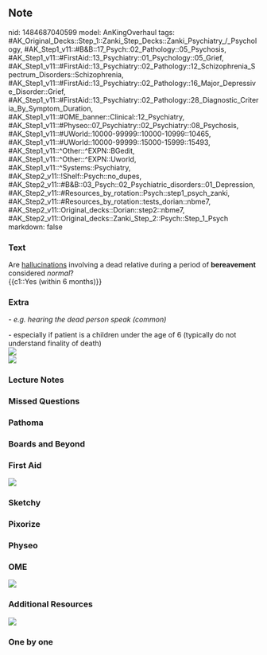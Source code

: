 ## Note
nid: 1484687040599
model: AnKingOverhaul
tags: #AK_Original_Decks::Step_1::Zanki_Step_Decks::Zanki_Psychiatry_/_Psychology, #AK_Step1_v11::#B&B::17_Psych::02_Pathology::05_Psychosis, #AK_Step1_v11::#FirstAid::13_Psychiatry::01_Psychology::05_Grief, #AK_Step1_v11::#FirstAid::13_Psychiatry::02_Pathology::12_Schizophrenia_Spectrum_Disorders::Schizophrenia, #AK_Step1_v11::#FirstAid::13_Psychiatry::02_Pathology::16_Major_Depressive_Disorder::Grief, #AK_Step1_v11::#FirstAid::13_Psychiatry::02_Pathology::28_Diagnostic_Criteria_By_Symptom_Duration, #AK_Step1_v11::#OME_banner::Clinical::12_Psychiatry, #AK_Step1_v11::#Physeo::07_Psychiatry::02_Psychiatry::08_Psychosis, #AK_Step1_v11::#UWorld::10000-99999::10000-10999::10465, #AK_Step1_v11::#UWorld::10000-99999::15000-15999::15493, #AK_Step1_v11::^Other::^EXPN::BGedit, #AK_Step1_v11::^Other::^EXPN::Uworld, #AK_Step1_v11::^Systems::Psychiatry, #AK_Step2_v11::!Shelf::Psych::no_dupes, #AK_Step2_v11::#B&B::03_Psych::02_Psychiatric_disorders::01_Depression, #AK_Step2_v11::#Resources_by_rotation::Psych::step1_psych_zanki, #AK_Step2_v11::#Resources_by_rotation::tests_dorian::nbme7, #AK_Step2_v11::Original_decks::Dorian::step2::nbme7, #AK_Step2_v11::Original_decks::Zanki_Step_2::Psych::Step_1_Psych
markdown: false

### Text
<div>
  Are <u>hallucinations</u> involving a dead relative during a
  period of <b>bereavement</b> considered <i>normal</i>?
</div>
<div>
  {{c1::Yes (within 6 months)}}
</div>

### Extra
<i>- e.g. hearing the dead person speak (common)</i>
<div>
  - especially if patient is a children under the age of 6
  (typically do not understand finality of death)
</div>
<div>
  <div>
    <b><i><img src="paste-3264188029861889.jpg"></i></b>
  </div>
  <div>
    <b><i><img src="dsm%205.png"></i></b>
  </div>
</div>

### Lecture Notes


### Missed Questions


### Pathoma


### Boards and Beyond


### First Aid
<img src="tmpxnb3_6.png">

### Sketchy


### Pixorize


### Physeo


### OME
<div class="ome-widget">
  <a href=
  "https://onlinemeded.org/spa/psychiatry?ref=anki"><img src=
  "_OME_AnkiFlashcards_Topic_6.png"></a>
</div>

### Additional Resources
<b><i><img src="paste-687516889907201.jpg" class="resizer"></i></b>

### One by one

